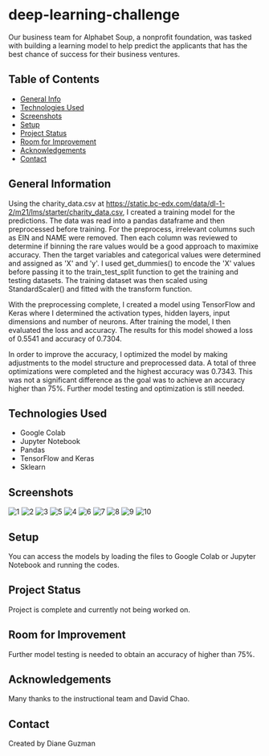 # deep-learning-challenge
Our business team for Alphabet Soup, a nonprofit foundation, was tasked with building a learning model to help predict the applicants that has the best chance of success for their business ventures.

## Table of Contents
* [General Info](#general-information)
* [Technologies Used](#technologies-used)
* [Screenshots](#screenshots)
* [Setup](#setup)
* [Project Status](#project-status)
* [Room for Improvement](#room-for-improvement)
* [Acknowledgements](#acknowledgements)
* [Contact](#contact)


## General Information
Using the charity_data.csv at https://static.bc-edx.com/data/dl-1-2/m21/lms/starter/charity_data.csv, I created a training model for the predictions.  The data was read into a pandas dataframe and then preprocessed before training.  For the preprocess, irrelevant columns such as EIN and NAME were removed.  Then each column was reviewed to determine if binning the rare values would be a good approach to maximixe accuracy.  Then the target variables and categorical values were determined and assigned as 'X' and 'y'.  I used get_dummies() to encode the 'X' values before passing it to the train_test_split function to get the training and testing datasets.  The training dataset was then scaled using StandardScaler() and fitted with the transform function.

With the preprocessing complete, I created a model using TensorFlow and Keras where I determined the activation types, hidden layers, input dimensions and number of neurons.  After training the model, I then evaluated the loss and accuracy.  The results for this model showed a loss of 0.5541 and accuracy of 0.7304.

In order to improve the accuracy, I optimized the model by making adjustments to the model structure and preprocessed data.  A total of three optimizations were completed and the highest accuracy was 0.7343.  This was not a significant difference as the goal was to achieve an accuracy higher than 75%.  Further model testing and optimization is still needed.  


## Technologies Used
- Google Colab
- Jupyter Notebook
- Pandas
- TensorFlow and Keras
- Sklearn


## Screenshots
![1](https://github.com/dianeooty/deep-learning-challenge/assets/117790100/9ea25433-747b-4e7d-800f-e42c521b7aa5)
![2](https://github.com/dianeooty/deep-learning-challenge/assets/117790100/6386f585-bbf8-425a-8a4c-935f25eeca2a)
![3](https://github.com/dianeooty/deep-learning-challenge/assets/117790100/9f0b16bb-d584-4192-9eb2-c16b429b353c)
![5](https://github.com/dianeooty/deep-learning-challenge/assets/117790100/f86b6449-d7d2-4ae1-934e-4165736b8c8e)
![4](https://github.com/dianeooty/deep-learning-challenge/assets/117790100/b40ced95-0ef4-4b9a-b800-c789cd0b97ac)
![6](https://github.com/dianeooty/deep-learning-challenge/assets/117790100/fa2c9862-1d11-4cdf-8610-07734581a9d1)
![7](https://github.com/dianeooty/deep-learning-challenge/assets/117790100/2d365e4e-b1b9-43fd-b97c-c33c71e11812)
![8](https://github.com/dianeooty/deep-learning-challenge/assets/117790100/7fa46b88-1f1b-4a6b-a365-d7c635d66192)
![9](https://github.com/dianeooty/deep-learning-challenge/assets/117790100/e3fceaa2-f1f8-43d2-b112-7946d5f0d093)
![10](https://github.com/dianeooty/deep-learning-challenge/assets/117790100/ce7b8355-d836-42bc-a4d9-d6c7bab36ebc)


## Setup
You can access the models by loading the files to Google Colab or Jupyter Notebook and running the codes.


## Project Status
Project is complete and currently not being worked on.


## Room for Improvement
Further model testing is needed to obtain an accuracy of higher than 75%. 


## Acknowledgements
Many thanks to the instructional team and David Chao.


## Contact
Created by Diane Guzman

